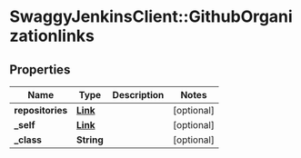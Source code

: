 # SwaggyJenkinsClient::GithubOrganizationlinks

## Properties
Name | Type | Description | Notes
------------ | ------------- | ------------- | -------------
**repositories** | [**Link**](Link.md) |  | [optional] 
**_self** | [**Link**](Link.md) |  | [optional] 
**_class** | **String** |  | [optional] 


